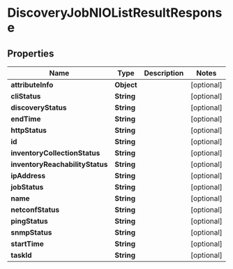 
# DiscoveryJobNIOListResultResponse

## Properties
Name | Type | Description | Notes
------------ | ------------- | ------------- | -------------
**attributeInfo** | **Object** |  |  [optional]
**cliStatus** | **String** |  |  [optional]
**discoveryStatus** | **String** |  |  [optional]
**endTime** | **String** |  |  [optional]
**httpStatus** | **String** |  |  [optional]
**id** | **String** |  |  [optional]
**inventoryCollectionStatus** | **String** |  |  [optional]
**inventoryReachabilityStatus** | **String** |  |  [optional]
**ipAddress** | **String** |  |  [optional]
**jobStatus** | **String** |  |  [optional]
**name** | **String** |  |  [optional]
**netconfStatus** | **String** |  |  [optional]
**pingStatus** | **String** |  |  [optional]
**snmpStatus** | **String** |  |  [optional]
**startTime** | **String** |  |  [optional]
**taskId** | **String** |  |  [optional]



